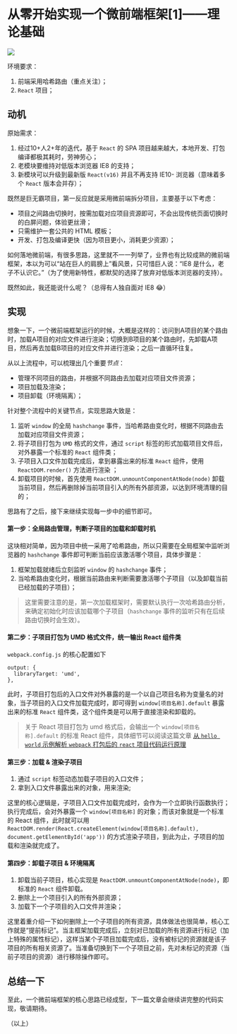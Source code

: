# 从零开始实现一个微前端框架[1]——理论基础

![](http://www.iseeit.cn/wp-content/uploads/2020/10/WechatIMG473.jpeg)

环境要求：
1. 前端采用哈希路由（重点关注）；
2. `React` 项目；

## 动机

原始需求：
1. 经过10+人2+年的迭代，基于 `React` 的 SPA 项目越来越大，本地开发、打包编译都极其耗时，劳神劳心；
2. 老模块要维持对低版本浏览器 IE8 的支持；
3. 新模块可以升级到最新版 `React(v16)` 并且不再支持 IE10- 浏览器（意味着多个 `React` 版本会并存）；

既然是巨无霸项目，第一反应就是采用微前端拆分项目，主要基于以下考虑：
* 项目之间路由切换时，按需加载对应项目资源即可，不会出现传统页面切换时的白屏问题，体验更丝滑；
* 只需维护一套公共的 HTML 模板；
* 开发、打包及编译更快（因为项目更小，消耗更少资源）；

如何落地微前端，有很多思路，这里就不一一列举了，业界也有比较成熟的微前端框架，本以为可以“站在巨人的肩膀上”看风景，只可惜巨人说：“IE8 是什么，老子不认识它。”（为了使用新特性，都默契的选择了放弃对低版本浏览器的支持）。

既然如此，我还能说什么呢？（总得有人独自面对 IE8 😂）

## 实现

想象一下，一个微前端框架运行的时候，大概是这样的：访问到A项目的某个路由时，加载A项目的对应文件进行渲染；切换到B项目的某个路由时，先卸载A项目，然后再去加载B项目的对应文件并进行渲染；之后一直循环往复。

从以上流程中，可以梳理出几个重要*节点*：
* 管理不同项目的路由，并根据不同路由去加载对应项目文件资源；
* 项目加载及渲染；
* 项目卸载（环境隔离）；

针对整个流程中的关键节点，实现思路大致是：
1. 监听 `window` 的全局 `hashchange` 事件，当哈希路由变化时，根据不同路由去加载对应项目文件资源；
2. 将子项目打包为 `UMD` 格式的文件，通过 `script` 标签的形式加载项目文件后，对外暴露一个标准的 `React` 组件类；
3. 子项目入口文件加载完成后，拿到暴露出来的标准 `React` 组件，使用 `ReactDOM.render()` 方法进行渲染 ；
4. 卸载项目的时候，首先使用 `ReactDOM.unmountComponentAtNode(node)` 卸载当前项目，然后再删除掉当前项目引入的所有外部资源，以达到环境清理的目的；

思路有了之后，接下来继续实现每一步中的细节即可。

#### 第一步：全局路由管理，判断子项目的加载和卸载时机

这块相对简单，因为项目中统一采用了哈希路由，所以只需要在全局框架中监听浏览器的 `hashchange` 事件即可判断当前应该激活哪个项目，具体步骤是：
1. 框架加载就绪后立刻监听 `window` 的 `hashchange` 事件；
2. 当哈希路由变化时，根据当前路由来判断需要激活哪个子项目（以及卸载当前已经加载的子项目）；

> 这里需要注意的是，第一次加载框架时，需要默认执行一次哈希路由分析，来确定初始化时应该加载哪个子项目（`hashchange` 事件的监听只有在后续路由切换时会生效）。

#### 第二步：子项目打包为 UMD 格式文件，统一输出 React 组件类

`webpack.config.js` 的核心配置如下

```
output: {
  libraryTarget: 'umd',
},
```

此时，子项目打包后的入口文件对外暴露的是一个以自己项目名称为变量名的对象，当子项目的入口文件加载完成时，即可得到 `window[项目名称].default` 暴露出来的标准 `React` 组件类，这个组件类是可以用于直接渲染和卸载的。

> 关于 React 项目打包为 umd 格式后，会输出一个 `window[项目名称].default` 的标准 React 组件，具体细节可以阅读这篇文章 [从 `hello world` 示例解析 `webpack` 打包后的 `react` 项目代码运行原理](http://www.iseeit.cn/index.php/2020/05/14/webpack-react-babel-hello-world/)

#### 第三步：加载 & 渲染子项目

1. 通过 `script` 标签动态加载子项目的入口文件；
2. 拿到入口文件暴露出来的对象，用来渲染;

这里的核心逻辑是，子项目入口文件加载完成时，会作为一个立即执行函数执行；执行完成后，会对外暴露一个 `window[项目名称]` 的对象；而该对象就是一个标准的 React 组件，此时就可以用 `ReactDOM.render(React.createElement(window[项目名称].default), document.getElementById('app'))` 的方式渲染子项目，到此为止，子项目的加载和渲染就完成了。

#### 第四步：卸载子项目 & 环境隔离

1. 卸载当前子项目，核心实现是 `ReactDOM.unmountComponentAtNode(node)`，即标准的 `React` 组件卸载。
2. 删除上一个项目引入的所有外部资源；
3. 加载下一个子项目的入口文件并渲染；

这里着重介绍一下如何删除上一个子项目的所有资源，具体做法也很简单，核心工作就是“提前标记”。当主框架加载完成后，立刻对已加载的所有资源进行标记（加上特殊的属性标记），这样当某个子项目加载完成后，没有被标记的资源就是该子项目的所有相关资源了。当准备切换到下一个子项目之前，先对未标记的资源（当前子项目的资源）进行移除操作即可。

## 总结一下

至此，一个微前端框架的核心思路已经成型，下一篇文章会继续讲完整的代码实现，敬请期待。

（以上）
